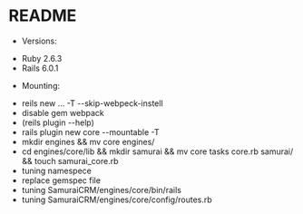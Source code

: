 # README

* Versions:
- Ruby 2.6.3
- Rails 6.0.1

* Mounting:
- reils new ... -T --skip-webpeck-instell
- disable gem webpack
- (reils plugin --help)
- rails plugin new core --mountable -T
- mkdir engines && mv core engines/
- cd engines/core/lib && mkdir samurai && mv core tasks core.rb samurai/ && touch samurai_core.rb
- tuning namespece
- replace gemspec file
- tuning SamuraiCRM/engines/core/bin/rails
- tuning SamuraiCRM/engines/core/config/routes.rb